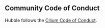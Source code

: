 ## Community Code of Conduct

Hubble follows the [Cilium Code of Conduct](https://github.com/cilium/cilium/blob/main/CODE_OF_CONDUCT.md).
